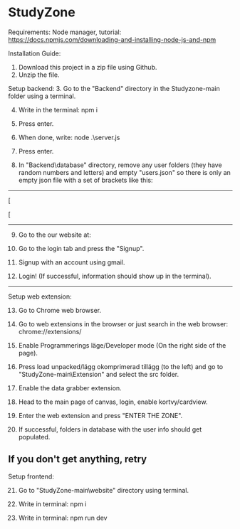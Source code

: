 # StudyZone
Requirements: Node manager, tutorial: https://docs.npmjs.com/downloading-and-installing-node-js-and-npm

Installation Guide:
1. Download this project in a zip file using Github.
2. Unzip the file.

Setup backend:
3. Go to the "Backend" directory in the Studyzone-main folder using a terminal.

4. Write in the terminal: npm i
5. Press enter.

6. When done, write: node .\server.js
7. Press enter.

8. In "Backend\database" directory, remove any user folders (they have random numbers and letters) and empty "users.json" so there is only an empty json file with a set of brackets like this:
********   
[

[
********
9. Go to the our website at:
10. Go to the login tab and press the "Signup".

11. Signup with an account using gmail.

12. Login! (If successful, information should show up in the terminal).

---------------------------------------------------------------------------------------
Setup web extension:

13. Go to Chrome web browser.

14. Go to web extensions in the browser or just search in the web browser: chrome://extensions/ 

15. Enable Programmerings läge/Developer mode (On the right side of the page).

16. Press load unpacked/lägg okomprimerad tillägg (to the left) and go to "StudyZone-main\Extension" and select the src folder.

17. Enable the data grabber extension.

18. Head to the main page of canvas, login, enable kortvy/cardview.

19. Enter the web extension and press "ENTER THE ZONE".

20. If successful, folders in database with the user info should get populated.

If you don't get anything, retry
---------------------------------------------------------------------------------------
Setup frontend:

21. Go to "StudyZone-main\website" directory using terminal.

22. Write in terminal: npm i 

23. Write in terminal: npm run dev 

